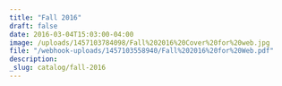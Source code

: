```yaml
---
title: "Fall 2016"
draft: false
date: 2016-03-04T15:03:00-04:00
image: /uploads/1457103784098/Fall%202016%20Cover%20for%20web.jpg
file: "/webhook-uploads/1457103558940/Fall%202016%20for%20Web.pdf"
description:
_slug: catalog/fall-2016
---
```

